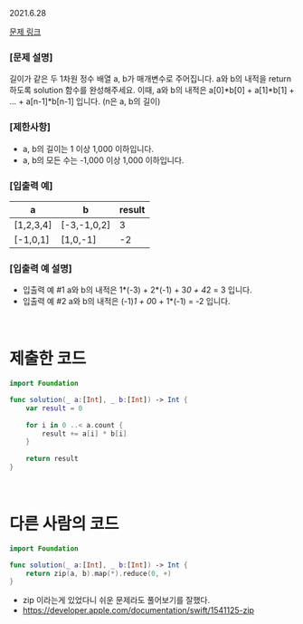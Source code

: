 2021.6.28

[문제 링크](https://programmers.co.kr/learn/courses/30/lessons/70128)

### [문제 설명]

길이가 같은 두 1차원 정수 배열 a, b가 매개변수로 주어집니다. a와 b의 내적을 return 하도록 solution 함수를 완성해주세요.
이때, a와 b의 내적은 a[0]*b[0] + a[1]*b[1] + ... + a[n-1]*b[n-1] 입니다. (n은 a, b의 길이)

### [제한사항]
- a, b의 길이는 1 이상 1,000 이하입니다.
- a, b의 모든 수는 -1,000 이상 1,000 이하입니다.

### [입출력 예]
|a|	b|	result|
|---|---|---|
|[1,2,3,4]|	[-3,-1,0,2]|	3|
|[-1,0,1]	|[1,0,-1]|	-2|

### [입출력 예 설명]
- 입출력 예 #1
a와 b의 내적은 1*(-3) + 2*(-1) + 3*0 + 4*2 = 3 입니다.
- 입출력 예 #2
a와 b의 내적은 (-1)*1 + 0*0 + 1*(-1) = -2 입니다.

<br>

# 제출한 코드
```swift
import Foundation

func solution(_ a:[Int], _ b:[Int]) -> Int {
    var result = 0
    
    for i in 0 ..< a.count {
        result += a[i] * b[i]
    }
    
    return result
}
```

<br>

# 다른 사람의 코드
```swift
import Foundation

func solution(_ a:[Int], _ b:[Int]) -> Int {
    return zip(a, b).map(*).reduce(0, +)
}
```

- zip 이라는게 있었다니 쉬운 문제라도 풀어보기를 잘했다.
- https://developer.apple.com/documentation/swift/1541125-zip

<br>